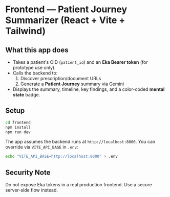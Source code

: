 # Frontend — Patient Journey Summarizer (React + Vite + Tailwind)

## What this app does
- Takes a patient's OID (`patient_id`) and an **Eka Bearer token** (for prototype use only).
- Calls the backend to:
  1) Discover prescription/document URLs
  2) Generate a **Patient Journey** summary via Gemini
- Displays the summary, timeline, key findings, and a color-coded **mental state** badge.

## Setup

```bash
cd frontend
npm install
npm run dev
```

The app assumes the backend runs at `http://localhost:8000`. You can override via `VITE_API_BASE` in `.env`:

```bash
echo "VITE_API_BASE=http://localhost:8000" > .env
```

## Security Note
Do not expose Eka tokens in a real production frontend. Use a secure server-side flow instead.
